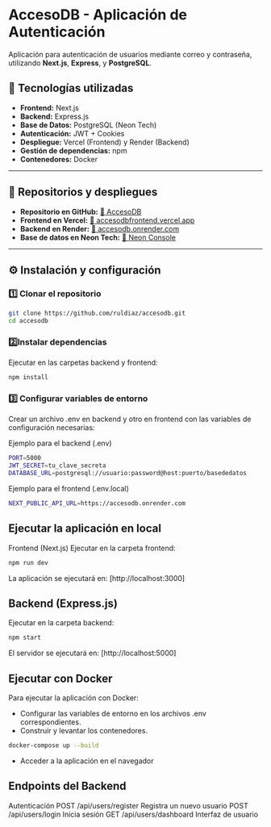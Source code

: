 # **AccesoDB - Aplicación de Autenticación**  

Aplicación para autenticación de usuarios mediante correo y contraseña, utilizando **Next.js**, **Express**, y **PostgreSQL**.  

## 🚀 **Tecnologías utilizadas**  
- **Frontend:** Next.js  
- **Backend:** Express.js  
- **Base de Datos:** PostgreSQL (Neon Tech)  
- **Autenticación:** JWT + Cookies  
- **Despliegue:** Vercel (Frontend) y Render (Backend)  
- **Gestión de dependencias:** npm  
- **Contenedores:** Docker   

---

## 📂 **Repositorios y despliegues**  

- **Repositorio en GitHub:** [🔗 AccesoDB](https://github.com/ruldiaz/accesodb)  
- **Frontend en Vercel:** [🔗 accesodbfrontend.vercel.app](https://accesodbfrontend.vercel.app/)  
- **Backend en Render:** [🔗 accesodb.onrender.com](https://accesodb.onrender.com)  
- **Base de datos en Neon Tech:** [🔗 Neon Console](https://console.neon.tech/)  

---

## ⚙️ **Instalación y configuración**  

### 1️⃣ **Clonar el repositorio**  
```bash
git clone https://github.com/ruldiaz/accesodb.git
cd accesodb
```

### 2️⃣**Instalar dependencias** 
Ejecutar en las carpetas backend y frontend:
```bash
npm install
```

### 3️⃣ **Configurar variables de entorno**
Crear un archivo .env en backend y otro en frontend con las variables de configuración necesarias:

Ejemplo para el backend (.env)
```bash
PORT=5000
JWT_SECRET=tu_clave_secreta
DATABASE_URL=postgresql://usuario:password@host:puerto/basededatos
```

Ejemplo para el frontend (.env.local)
```bash
NEXT_PUBLIC_API_URL=https://accesodb.onrender.com
```

## **Ejecutar la aplicación en local**
Frontend (Next.js)
Ejecutar en la carpeta frontend:
```bash
npm run dev
```
La aplicación se ejecutará en: [http://localhost:3000]


## **Backend (Express.js)**
Ejecutar en la carpeta backend:
```bash
npm start
```
El servidor se ejecutará en: [http://localhost:5000]

## **Ejecutar con Docker**
Para ejecutar la aplicación con Docker:

- Configurar las variables de entorno en los archivos .env correspondientes.
- Construir y levantar los contenedores.
```bash
docker-compose up --build
```

- Acceder a la aplicación en el navegador

## **Endpoints del Backend**
Autenticación
POST	/api/users/register	Registra un nuevo usuario
POST	/api/users/login	Inicia sesión
GET   /api/users/dashboard Interfaz de usuario
